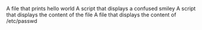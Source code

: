 A file that prints hello world
A script that displays a confused smiley
A script that displays the content of the file
A file that displays the content of /etc/passwd
